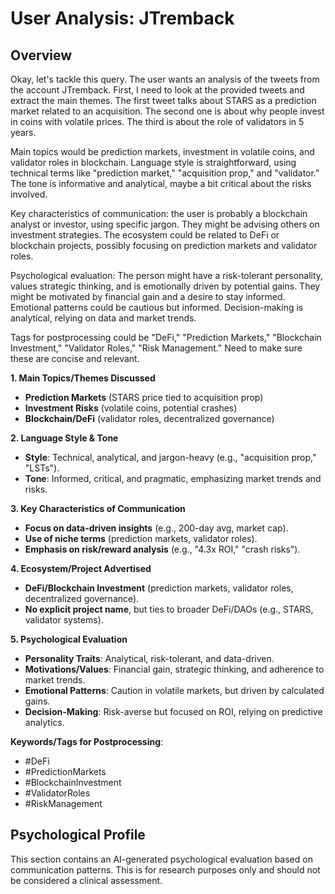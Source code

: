 # User Analysis: JTremback

## Overview

<think>
Okay, let's tackle this query. The user wants an analysis of the tweets from the account JTremback. First, I need to look at the provided tweets and extract the main themes. The first tweet talks about STARS as a prediction market related to an acquisition. The second one is about why people invest in coins with volatile prices. The third is about the role of validators in 5 years. 

Main topics would be prediction markets, investment in volatile coins, and validator roles in blockchain. Language style is straightforward, using technical terms like "prediction market," "acquisition prop," and "validator." The tone is informative and analytical, maybe a bit critical about the risks involved.

Key characteristics of communication: the user is probably a blockchain analyst or investor, using specific jargon. They might be advising others on investment strategies. The ecosystem could be related to DeFi or blockchain projects, possibly focusing on prediction markets and validator roles.

Psychological evaluation: The person might have a risk-tolerant personality, values strategic thinking, and is emotionally driven by potential gains. They might be motivated by financial gain and a desire to stay informed. Emotional patterns could be cautious but informed. Decision-making is analytical, relying on data and market trends.

Tags for postprocessing could be "DeFi," "Prediction Markets," "Blockchain Investment," "Validator Roles," "Risk Management." Need to make sure these are concise and relevant.
</think>

**1. Main Topics/Themes Discussed**  
- **Prediction Markets** (STARS price tied to acquisition prop)  
- **Investment Risks** (volatile coins, potential crashes)  
- **Blockchain/DeFi** (validator roles, decentralized governance)  

**2. Language Style & Tone**  
- **Style**: Technical, analytical, and jargon-heavy (e.g., "acquisition prop," "LSTs").  
- **Tone**: Informed, critical, and pragmatic, emphasizing market trends and risks.  

**3. Key Characteristics of Communication**  
- **Focus on data-driven insights** (e.g., 200-day avg, market cap).  
- **Use of niche terms** (prediction markets, validator roles).  
- **Emphasis on risk/reward analysis** (e.g., "4.3x ROI," "crash risks").  

**4. Ecosystem/Project Advertised**  
- **DeFi/Blockchain Investment** (prediction markets, validator roles, decentralized governance).  
- **No explicit project name**, but ties to broader DeFi/DAOs (e.g., STARS, validator systems).  

**5. Psychological Evaluation**  
- **Personality Traits**: Analytical, risk-tolerant, and data-driven.  
- **Motivations/Values**: Financial gain, strategic thinking, and adherence to market trends.  
- **Emotional Patterns**: Caution in volatile markets, but driven by calculated gains.  
- **Decision-Making**: Risk-averse but focused on ROI, relying on predictive analytics.  

**Keywords/Tags for Postprocessing**:  
- #DeFi  
- #PredictionMarkets  
- #BlockchainInvestment  
- #ValidatorRoles  
- #RiskManagement

## Psychological Profile

This section contains an AI-generated psychological evaluation based on communication patterns. This is for research purposes only and should not be considered a clinical assessment.